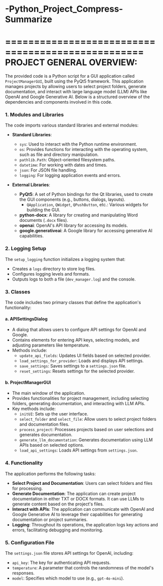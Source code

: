 # -Python_Project_Compress-Summarize

==================================================
PROJECT GENERAL OVERVIEW:
==================================================

The provided code is a Python script for a GUI application called `ProjectManagerGUI`, built using the PyQt5 framework. This application manages projects by allowing users to select project folders, generate documentation, and interact with large language model (LLM) APIs like OpenAI and Google Generative AI. Below is a structured overview of the dependencies and components involved in this code.

### 1. **Modules and Libraries**

The code imports various standard libraries and external modules:

- **Standard Libraries**:
  - `sys`: Used to interact with the Python runtime environment.
  - `os`: Provides functions for interacting with the operating system, such as file and directory manipulation.
  - `pathlib.Path`: Object-oriented filesystem paths.
  - `datetime`: For working with dates and times.
  - `json`: For JSON file handling.
  - `logging`: For logging application events and errors.

- **External Libraries**:
  - **PyQt5**: A set of Python bindings for the Qt libraries, used to create the GUI components (e.g., buttons, dialogs, layouts).
    - `QApplication`, `QWidget`, `QPushButton`, etc.: Various widgets for building the GUI.
  - **python-docx**: A library for creating and manipulating Word documents (`.docx` files).
  - **openai**: OpenAI's API library for accessing its models.
  - **google.generativeai**: A Google library for accessing generative AI capabilities.

### 2. **Logging Setup**
The `setup_logging` function initializes a logging system that:
- Creates a `logs` directory to store log files.
- Configures logging levels and formats.
- Outputs logs to both a file (`dev_manager.log`) and the console.

### 3. **Classes**
The code includes two primary classes that define the application's functionality:

#### a. **APISettingsDialog**
- A dialog that allows users to configure API settings for OpenAI and Google.
- Contains elements for entering API keys, selecting models, and adjusting parameters like temperature.
- Methods include:
  - `update_api_fields`: Updates UI fields based on selected provider.
  - `load_settings_for_provider`: Loads and displays API settings.
  - `save_settings`: Saves settings to a `settings.json` file.
  - `reset_settings`: Resets settings for the selected provider.

#### b. **ProjectManagerGUI**
- The main window of the application.
- Provides functionalities for project management, including selecting folders, generating documentation, and interacting with LLM APIs.
- Key methods include:
  - `initUI`: Sets up the user interface.
  - `select_folder` and `select_file`: Allow users to select project folders and documentation files.
  - `process_project`: Processes projects based on user selections and generates documentation.
  - `generate_llm_documentation`: Generates documentation using LLM APIs based on selected options.
  - `load_api_settings`: Loads API settings from `settings.json`.

### 4. **Functionality**
The application performs the following tasks:
- **Select Project and Documentation**: Users can select folders and files for processing.
- **Generate Documentation**: The application can create project documentation in either TXT or DOCX formats. It can use LLMs to generate content based on the project's files.
- **Interact with APIs**: The application can communicate with OpenAI and Google Generative AI to leverage their capabilities for generating documentation or project summaries.
- **Logging**: Throughout its operations, the application logs key actions and errors, facilitating debugging and monitoring.

### 5. **Configuration File**
The `settings.json` file stores API settings for OpenAI, including:
- `api_key`: The key for authenticating API requests.
- `temperature`: A parameter that controls the randomness of the model's responses.
- `model`: Specifies which model to use (e.g., `gpt-4o-mini`).
